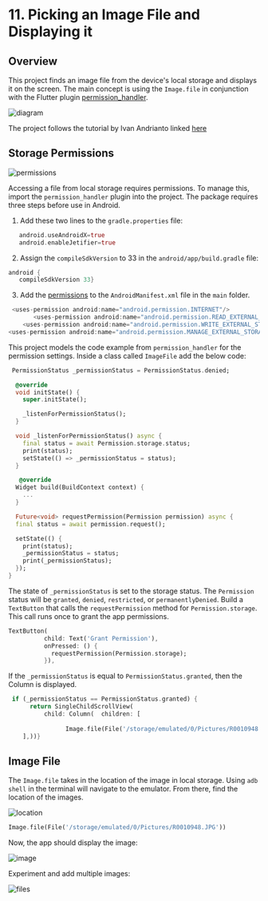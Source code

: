 # 11. Picking an Image File and Displaying it

## Overview

This project finds an image file from the device's local storage and displays it on the screen. The main concept is using the `Image.file` in conjunction with the Flutter plugin [permission_handler](https://pub.dev/packages/permission_handler).

![diagram](docs/diagram2.png)

The project follows the tutorial by Ivan Andrianto linked [here](https://www.woolha.com/tutorials/flutter-display-image-from-file-examples#:~:text=In%20Flutter%2C%20displaying%20an%20image,you%20can%20also%20use%20FileImage%20)

## Storage Permissions 

![permissions](docs/permissions.gif)

 Accessing a file from local storage requires permissions. To manage this, import the `permission_handler` plugin into the project. The package requires three steps before use in Android. 
 
 1. Add these two lines to the `gradle.properties` file:

 ```dart
    android.useAndroidX=true
    android.enableJetifier=true
 ```

 2. Assign the `compileSdkVersion` to 33 in the `android/app/build.gradle` file:

 ```dart
android {
    compileSdkVersion 33}
 ```

 3. Add the [permissions](https://github.com/Baseflow/flutter-permission-handler/blob/master/permission_handler/example/android/app/src/main/AndroidManifest.xml) to the `AndroidManifest.xml` file in the `main` folder.

```dart
 <uses-permission android:name="android.permission.INTERNET"/>
       <uses-permission android:name="android.permission.READ_EXTERNAL_STORAGE"/>
    <uses-permission android:name="android.permission.WRITE_EXTERNAL_STORAGE"/>
<uses-permission android:name="android.permission.MANAGE_EXTERNAL_STORAGE" />
```

This project models the code example from `permission_handler` for the permission settings. Inside a class called `ImageFile` add the below code:

```dart
 PermissionStatus _permissionStatus = PermissionStatus.denied;

  @override
  void initState() {
    super.initState();

    _listenForPermissionStatus();
  }

  void _listenForPermissionStatus() async {
    final status = await Permission.storage.status;
    print(status);
    setState(() => _permissionStatus = status);
  }

   @override
  Widget build(BuildContext context) {
    ...
  }

  Future<void> requestPermission(Permission permission) async {
  final status = await permission.request();

  setState(() {
    print(status);
    _permissionStatus = status;
    print(_permissionStatus);
  });
}
```

The state of `_permissionStatus` is set to the storage status. The `Permission` status will be `granted`, `denied`, `restricted`, or `permanentlyDenied`. Build a `TextButton` that calls the `requestPermission` method for `Permission.storage`. This call runs once to grant the app permissions.

```dart
TextButton(
          child: Text('Grant Permission'),
          onPressed: () {
            requestPermission(Permission.storage);
          }),
```

If the `_permissionStatus` is equal to `PermissionStatus.granted`, then the Column is displayed.

```dart
 if (_permissionStatus == PermissionStatus.granted) {
      return SingleChildScrollView(
          child: Column(  children: [
        
                Image.file(File('/storage/emulated/0/Pictures/R0010948.JPG')),
    ],))}
```

## Image File

The `Image.file` takes in the location of the image in local storage. Using `adb shell` in the terminal will navigate to the emulator. From there, find the location of the images. 

![location](docs/location.png)

```dart
Image.file(File('/storage/emulated/0/Pictures/R0010948.JPG'))
```

Now, the app should display the image:

![image](docs/image.png)

Experiment and add multiple images:

![files](docs/files.png)

